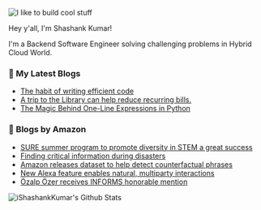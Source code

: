 ![I like to build cool stuff](https://res.cloudinary.com/dt8g3rhcy/image/upload/v1595929574/i_like_to_build_cool_shit._1_nzbwjh.png)

Hey y'all, I'm Shashank Kumar! 

I'm a Backend Software Engineer solving challenging problems in Hybrid Cloud World.

### 📕 My Latest Blogs
<!-- BLOG-POST-LIST:START -->
- [The habit of writing efficient code](https://medium.com/@ishashankkumar/the-habit-of-writing-efficient-code-153b05f04269?source=rss-d24dda280d5f------2)
- [A trip to the Library can help reduce recurring bills.](https://medium.com/swlh/a-trip-to-the-library-can-help-reduce-recurring-bills-23bca495cdf5?source=rss-d24dda280d5f------2)
- [The Magic Behind One-Line Expressions in Python](https://medium.com/swlh/the-magic-behind-one-line-expressions-in-python-816c10180c5c?source=rss-d24dda280d5f------2)
<!-- BLOG-POST-LIST:END -->

### 📕 Blogs by Amazon
<!-- AMAZON-BLOG-POST-LIST:START -->
- [SURE summer program to promote diversity in STEM a great success](https://www.amazon.science/academic-engagements/sure-summer-program-to-promote-diversity-in-stem-a-great-success)
- [Finding critical information during disasters](https://www.amazon.science/research-awards/success-stories/finding-critical-information-during-disasters)
- [Amazon releases dataset to help detect counterfactual phrases](https://www.amazon.science/blog/amazon-releases-dataset-to-help-detect-counterfactual-phrases)
- [New Alexa feature enables natural, multiparty interactions](https://www.amazon.science/blog/new-alexa-feature-enables-natural-multiparty-interactions)
- [Özalp Özer receives INFORMS honorable mention](https://www.amazon.science/latest-news/ozalp-ozer-receives-informs-honorable-mention-for-paper-identifying-fundraising-campaign-drivers)
<!-- AMAZON-BLOG-POST-LIST:END -->



<img align="center" alt="iShashankKumar's Github Stats" src="https://github-readme-stats.vercel.app/api?username=ishashankkumar&show_icons=true&hide_border=true" />

